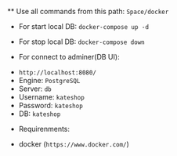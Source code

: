 ** Use all commands from this path: `Space/docker`
* For start local DB:
`docker-compose up -d`
* For stop local DB:
`docker-compose down`

* For connect to adminer(DB UI):
- `http://localhost:8080/`
- Engine: `PostgreSQL`
- Server: `db`
- Username: `kateshop`
- Password: `kateshop`
- DB: `kateshop`

* Requirenments:
- docker (`https://www.docker.com/`)
